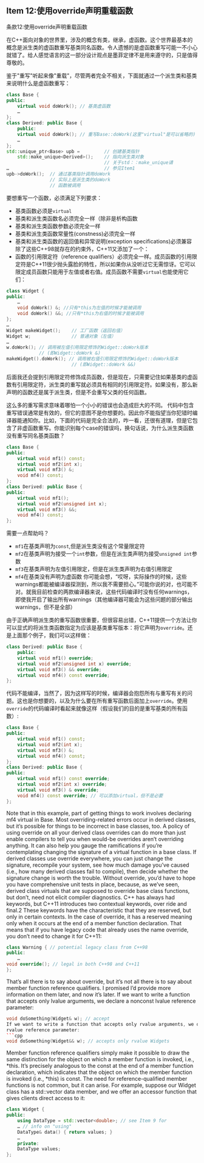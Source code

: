 ## Item 12:使用override声明重载函数
条款12:使用override声明重载函数

在C++面向对象的世界里，涉及的概念有类，继承，虚函数。这个世界最基本的概念是派生类的虚函数重写基类同名函数。令人遗憾的是虚函数重写可能一不小心就错了。给人感觉语言的这一部分设计观点是墨菲定律不是用来遵守的，只是值得尊敬的。

鉴于"重写"听起来像"重载"，尽管两者完全不相关，下面就通过一个派生类和基类来说明什么是虚函数重写：
```cpp
class Base {
public:
	virtual void doWork(); // 基类虚函数
	…
};
class Derived: public Base {
	public:
	virtual void doWork(); // 重写Base::doWork(这里"virtual"是可以省略的)
	… 
}; 	
std::unique_ptr<Base> upb = 		// 创建基类指针
	std::make_unique<Derived>(); 	// 指向派生类对象
									// 关于std：：make_unique请
… 									// 参见Item1
upb->doWork(); 	// 通过基类指针调用doWork
				// 实际上是派生类的doWork
				// 函数被调用
```
要想重写一个函数，必须满足下列要求：

+ 基类函数必须是`virtual`
+ 基类和派生类函数名必须完全一样（除非是析构函数
+ 基类和派生类函数参数必须完全一样
+ 基类和派生类函数常量性(constness)必须完全一样
+ 基类和派生类函数的返回值和异常说明(exception specifications)必须兼容
除了这些C++98就存在的约束外，C++11又添加了一个：
+ 函数的引用限定符（reference qualifiers）必须完全一样。成员函数的引用限定符是C++11很少抛头露脸的特性，所以如果你从没听过它无需惊讶。它可以限定成员函数只能用于左值或者右值。成员函数不需要`virtual`也能使用它们：
```cpp
class Widget {
public:
	…
	void doWork() &; //只有*this为左值的时候才能被调用
	void doWork() &&; //只有*this为右值的时候才能被调用
}; 
…
Widget makeWidget(); 	// 工厂函数（返回右值）
Widget w; 				// 普通对象（左值）
…
w.doWork(); // 调用被左值引用限定修饰的Widget::doWork版本
			// (即Widget::doWork &)
makeWidget().doWork(); // 调用被右值引用限定修饰的Widget::doWork版本
						// (即Widget::doWork &&)
```
后面我还会提到引用限定符修饰成员函数，但是现在，只需要记住如果基类的虚函数有引用限定符，派生类的重写就必须具有相同的引用限定符。如果没有，那么新声明的函数还是属于派生类，但是不会重写父类的任何函数。

这么多的重写需求意味着哪怕一个小小的错误也会造成巨大的不同。
代码中包含重写错误通常是有效的，但它的意图不是你想要的。因此你不能指望当你犯错时编译器能通知你。比如，下面的代码是完全合法的，咋一看，还很有道理，但是它包含了非虚函数重写。你能识别每个case的错误吗，换句话说，为什么派生类函数没有重写同名基类函数？
```cpp
class Base {
public:
	virtual void mf1() const;
	virtual void mf2(int x);
	virtual void mf3() &;
	void mf4() const;
};
class Derived: public Base {
public:
	virtual void mf1();
	virtual void mf2(unsigned int x);
	virtual void mf3() &&;
	void mf4() const;
};
```
需要一点帮助吗？
+ `mf1`在基类声明为`const`,但是派生类没有这个常量限定符
+ `mf2`在基类声明为接受一个`int`参数，但是在派生类声明为接受`unsigned int`参数
+ `mf3`在基类声明为左值引用限定，但是在派生类声明为右值引用限定
+ `mf4`在基类没有声明为虚函数
你可能会想，“哎呀，实际操作的时候，这些warnings都能被编译器探测到，所以我不需要担心。”可能你说的对，也可能不对。就我目前检查的两款编译器来说，这些代码编译时没有任何warnings，即使我开启了输出所有warnings（其他编译器可能会为这些问题的部分输出warnings，但不是全部）

由于正确声明派生类的重写函数很重要，但很容易出错，C++11提供一个方法让你可以显式的将派生类函数指定为应该是基类重写版本：将它声明为`override`。还是上面那个例子，我们可以这样做：
```cpp
class Derived: public Base {
	public:
	virtual void mf1() override;
	virtual void mf2(unsigned int x) override;
	virtual void mf3() && override;
	virtual void mf4() const override;
};
```
代码不能编译，当然了，因为这样写的时候，编译器会抱怨所有与重写有关的问题。这也是你想要的，以及为什么要在所有重写函数后面加上`override`。使用`override`的代码编译时看起来就像这样（假设我们的目的是重写基类的所有函数）:
```cpp
class Base {
public:
	virtual void mf1() const;
	virtual void mf2(int x);
	virtual void mf3() &;
	virtual void mf4() const;
};
class Derived: public Base {
public:
	virtual void mf1() const override;
	virtual void mf2(int x) override;
	virtual void mf3() & override;
	void mf4() const override; // 可以添加virtual，但不是必要
}; 
```
Note that in this example, part of getting things to work involves declaring mf4 virtual
in Base. Most overriding-related errors occur in derived classes, but it’s possible
for things to be incorrect in base classes, too.
A policy of using override on all your derived class overrides can do more than just
enable compilers to tell you when would-be overrides aren’t overriding anything. It
can also help you gauge the ramifications if you’re contemplating changing the signature
of a virtual function in a base class. If derived classes use override everywhere,
you can just change the signature, recompile your system, see how much damage
you’ve caused (i.e., how many derived classes fail to compile), then decide whether
the signature change is worth the trouble. Without override, you’d have to hope you
have comprehensive unit tests in place, because, as we’ve seen, derived class virtuals that are supposed to override base class functions, but don’t, need not elicit compiler
diagnostics.
C++ has always had keywords, but C++11 introduces two contextual keywords, over
ride and final.2 These keywords have the characteristic that they are reserved, but
only in certain contexts. In the case of override, it has a reserved meaning only
when it occurs at the end of a member function declaration. That means that if you
have legacy code that already uses the name override, you don’t need to change it
for C++11:
```cpp
class Warning { // potential legacy class from C++98
public:
	…
void override(); // legal in both C++98 and C++11
};
```
That’s all there is to say about override, but it’s not all there is to say about member
function reference qualifiers. I promised I’d provide more information on them later,
and now it’s later.
If we want to write a function that accepts only lvalue arguments, we declare a nonconst
lvalue reference parameter:
```cpp
void doSomething(Widget& w); // accept
If we want to write a function that accepts only rvalue arguments, we declare an
rvalue reference parameter:
```cpp
void doSomething(Widget&& w); // accepts only rvalue Widgets
```
Member function reference qualifiers simply make it possible to draw the same distinction
for the object on which a member function is invoked, i.e., *this. It’s precisely
analogous to the const at the end of a member function declaration, which
indicates that the object on which the member function is invoked (i.e., *this) is
const.
The need for reference-qualified member functions is not common, but it can arise.
For example, suppose our Widget class has a std::vector data member, and we
offer an accessor function that gives clients direct access to it:
```cpp
class Widget {
public:
	using DataType = std::vector<double>; // see Item 9 for
	… // info on "using"
	DataType& data() { return values; }
	…
	private:
	DataType values;
};
```
